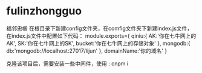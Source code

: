 # fulinzhongguo
福邻忠帼
在根目录下新建config文件夹，在comfig文件夹下新建index.js文件，
在index.js文件中配置如下代码：
module.exports={
    qiniu:{
        AK:'你在七牛网上的AK',
        SK:'你在七牛网上的SK',
        bucket:'你在七牛网上的存储对象'
    },
    mongodb:{
        db:'mongodb://localhost:27017/lijun'
    },
    domainName:'你的域名'
}

克隆该项目后，需要安装一些中间件，使用 :
cnpm i